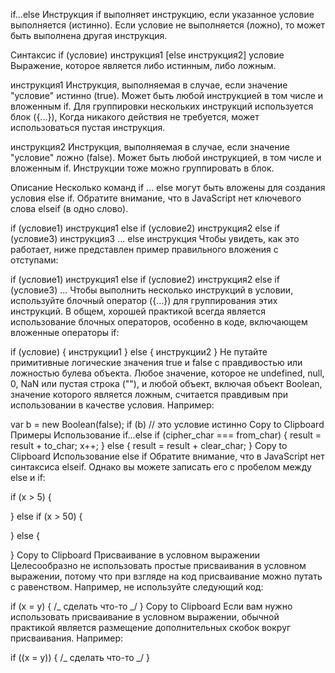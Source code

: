 if...else
Инструкция if выполняет инструкцию, если указанное условие выполняется (истинно). Если условие не выполняется (ложно), то может быть выполнена другая инструкция.

Синтаксис
if (условие)
инструкция1
[else
инструкция2]
условие
Выражение, которое является либо истинным, либо ложным.

инструкция1
Инструкция, выполняемая в случае, если значение "условиe" истинно (true). Может быть любой инструкцией в том числе и вложенным if. Для группировки нескольких инструкций используется блок ({...}), Когда никакого действия не требуется, может использоваться пустая инструкция.

инструкция2
Инструкция, выполняемая в случае, если значение "условиe" ложно (false). Может быть любой инструкцией, в том числе и вложенным if. Инструкции тоже можно группировать в блок.

Описание
Несколько команд if ... else могут быть вложены для создания условия else if. Обратите внимание, что в JavaScript нет ключевого слова elseif (в одно слово).

if (условие1)
инструкция1
else if (условие2)
инструкция2
else if (условие3)
инструкция3
...
else
инструкция
Чтобы увидеть, как это работает, ниже представлен пример правильного вложения с отступами:

if (условие1)
инструкция1
else
if (условие2)
инструкция2
else
if (условие3)
...
Чтобы выполнить несколько инструкций в условии, используйте блочный оператор ({...}) для группирования этих инструкций. В общем, хорошей практикой всегда является использование блочных операторов, особенно в коде, включающем вложенные операторы if:

if (условие) {
инструкции1
} else {
инструкции2
}
Не путайте примитивные логические значения true и false с правдивостью или ложностью булева объекта. Любое значение, которое не undefined, null, 0, NaN или пустая строка (""), и любой объект, включая объект Boolean, значение которого является ложным, считается правдивым при использовании в качестве условия. Например:

var b = new Boolean(false);
if (b) // это условие истинно
Copy to Clipboard
Примеры
Использование if...else
if (cipher_char === from_char) {
result = result + to_char;
x++;
} else {
result = result + clear_char;
}
Copy to Clipboard
Использование else if
Обратите внимание, что в JavaScript нет синтаксиса elseif. Однако вы можете записать его с пробелом между else и if:

if (x > 5) {

} else if (x > 50) {

} else {

}
Copy to Clipboard
Присваивание в условном выражении
Целесообразно не использовать простые присваивания в условном выражении, потому что при взгляде на код присваивание можно путать с равенством. Например, не используйте следующий код:

if (x = y) {
/_ сделать что-то _/
}
Copy to Clipboard
Если вам нужно использовать присваивание в условном выражении, обычной практикой является размещение дополнительных скобок вокруг присваивания. Например:

if ((x = y)) {
/_ сделать что-то _/
}
